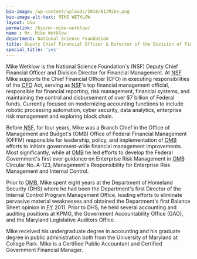 ```yaml
---
bio-image: /wp-content/uploads/2018/01/Mike.png
bio-image-alt-text: MIKE WETKLOW
layout: bio
permalink: /bio/mr-mike-wetklow/
name : Mr. Mike Wetklow
department: National Science Foundation
title: Deputy Chief Financial Officer & Director of the Division of Financial Management(DFM)
special_title: 'yes'
---
```

   Mike Wetklow is the National Science Foundation's (NSF) Deputy Chief Financial Officer and Division Director for Financial Management. At <abbr title="National Science Foundation">NSF</abbr> Mike supports the Chief Financial Officer (CFO) in executing responsibilities of the <abbr title="Chief Financial Officer">CFO</abbr> Act, serving as <abbr title="National Science Foundation">NSF</abbr>'s top financial management official, responsible for financial reporting, risk management, financial systems, and maintaining the control and disbursement of over $7 billion of Federal funds. Currently focused on modernizing accounting functions to include robotic processing automation, cyber security, data analytics, enterprise risk management and exploring block chain.
             
   Before <abbr title="National Science Foundation">NSF</abbr>, for four years, Mike was a Branch Chief in the Office of Management and Budget's (OMB) Office of Federal Financial Management (OFFM) responsible for leadership, policy, and implementation of <abbr title="Office of Management and Budget">OMB</abbr> efforts to initiate government-wide financial management improvements. Most significantly, while at <abbr title="Office of Management and Budget">OMB</abbr> he led efforts to develop the Federal Government's first ever guidance on Enterprise Risk Management in <abbr title="Office of Management and Budget">OMB</abbr> Circular No. A-123, Management's Responsibility for Enterprise Risk Management and Internal Control.
             
   Prior to <abbr title="Office of Management and Budget">OMB</abbr>, Mike spent eight years at the Department of Homeland Security (DHS) where he had been the Department's first Director of the Internal Control Program Management Office, leading efforts to eliminate pervasive material weaknesses and obtained the Department's first Balance Sheet opinion in <abbr title="Fiscal year">FY</abbr> 2011. Prior to DHS, he held several accounting and auditing positions at KPMG, the Government Accountability Office (GAO), and the Maryland Legislative Auditors Office.
             
   Mike received his undergraduate degree in accounting and his graduate degree in public administration both from the University of Maryland at College Park. Mike is a Certified Public Accountant and Certified Government Financial Manager.

